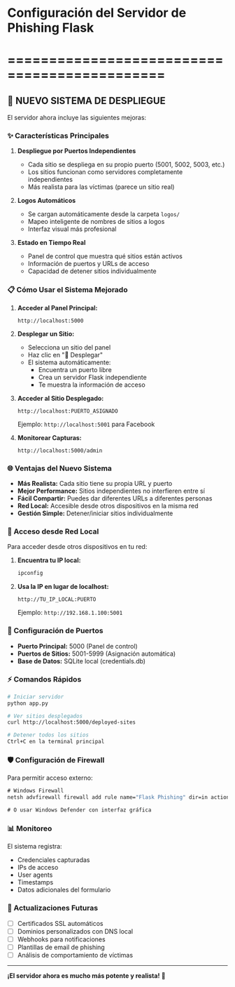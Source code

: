 # Configuración del Servidor de Phishing Flask
# =============================================

## 🚀 NUEVO SISTEMA DE DESPLIEGUE

El servidor ahora incluye las siguientes mejoras:

### ✨ Características Principales

1. **Despliegue por Puertos Independientes**
   - Cada sitio se despliega en su propio puerto (5001, 5002, 5003, etc.)
   - Los sitios funcionan como servidores completamente independientes
   - Más realista para las víctimas (parece un sitio real)

2. **Logos Automáticos**
   - Se cargan automáticamente desde la carpeta `logos/`
   - Mapeo inteligente de nombres de sitios a logos
   - Interfaz visual más profesional

3. **Estado en Tiempo Real**
   - Panel de control que muestra qué sitios están activos
   - Información de puertos y URLs de acceso
   - Capacidad de detener sitios individualmente

### 📋 Cómo Usar el Sistema Mejorado

1. **Acceder al Panel Principal:**
   ```
   http://localhost:5000
   ```

2. **Desplegar un Sitio:**
   - Selecciona un sitio del panel
   - Haz clic en "🚀 Desplegar"
   - El sistema automáticamente:
     * Encuentra un puerto libre
     * Crea un servidor Flask independiente
     * Te muestra la información de acceso

3. **Acceder al Sitio Desplegado:**
   ```
   http://localhost:PUERTO_ASIGNADO
   ```
   Ejemplo: `http://localhost:5001` para Facebook

4. **Monitorear Capturas:**
   ```
   http://localhost:5000/admin
   ```

### 🌐 Ventajas del Nuevo Sistema

- **Más Realista:** Cada sitio tiene su propia URL y puerto
- **Mejor Performance:** Sitios independientes no interfieren entre sí
- **Fácil Compartir:** Puedes dar diferentes URLs a diferentes personas
- **Red Local:** Accesible desde otros dispositivos en la misma red
- **Gestión Simple:** Detener/iniciar sitios individualmente

### 📱 Acceso desde Red Local

Para acceder desde otros dispositivos en tu red:

1. **Encuentra tu IP local:**
   ```cmd
   ipconfig
   ```

2. **Usa la IP en lugar de localhost:**
   ```
   http://TU_IP_LOCAL:PUERTO
   ```
   Ejemplo: `http://192.168.1.100:5001`

### 🔧 Configuración de Puertos

- **Puerto Principal:** 5000 (Panel de control)
- **Puertos de Sitios:** 5001-5999 (Asignación automática)
- **Base de Datos:** SQLite local (credentials.db)

### ⚡ Comandos Rápidos

```bash
# Iniciar servidor
python app.py

# Ver sitios desplegados
curl http://localhost:5000/deployed-sites

# Detener todos los sitios
Ctrl+C en la terminal principal
```

### 🛡️ Configuración de Firewall

Para permitir acceso externo:

```cmd
# Windows Firewall
netsh advfirewall firewall add rule name="Flask Phishing" dir=in action=allow protocol=TCP localport=5000-5999

# O usar Windows Defender con interfaz gráfica
```

### 📊 Monitoreo

El sistema registra:
- Credenciales capturadas
- IPs de acceso
- User agents
- Timestamps
- Datos adicionales del formulario

### 🔄 Actualizaciones Futuras

- [ ] Certificados SSL automáticos
- [ ] Dominios personalizados con DNS local
- [ ] Webhooks para notificaciones
- [ ] Plantillas de email de phishing
- [ ] Análisis de comportamiento de víctimas

---

**¡El servidor ahora es mucho más potente y realista!** 🎯
